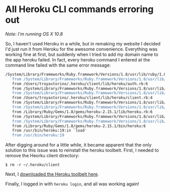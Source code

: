 # All Heroku CLI commands erroring out

_Note: I'm running OS X 10.8_

So, I haven't used Heroku in a while, but in remaking my website I decided I'd 
just run it from Heroku for the awesome convenience. Everything was working fine 
at first, but suddenly when I tried to add my domain name to the app heroku 
failed. In fact, every heroku command I entered at the command line failed with 
the same error message: 

 ```bash
 /System/Library/Frameworks/Ruby.framework/Versions/1.8/usr/lib/ruby/1.8/rubygems/custom_require.rb:31:in `gem_original_require': no such file to load -- netrc (LoadError)
	from /System/Library/Frameworks/Ruby.framework/Versions/1.8/usr/lib/ruby/1.8/rubygems/custom_require.rb:31:in `require'
	from /Users/troyastorino/.heroku/client/lib/heroku/auth.rb:6
	from /System/Library/Frameworks/Ruby.framework/Versions/1.8/usr/lib/ruby/1.8/rubygems/custom_require.rb:31:in `gem_original_require'
	from /System/Library/Frameworks/Ruby.framework/Versions/1.8/usr/lib/ruby/1.8/rubygems/custom_require.rb:31:in `require'
	from /Users/troyastorino/.heroku/client/lib/heroku/client.rb:4
	from /System/Library/Frameworks/Ruby.framework/Versions/1.8/usr/lib/ruby/1.8/rubygems/custom_require.rb:31:in `gem_original_require'
	from /System/Library/Frameworks/Ruby.framework/Versions/1.8/usr/lib/ruby/1.8/rubygems/custom_require.rb:31:in `require'
	from /Library/Ruby/Gems/1.8/gems/heroku-2.15.1/lib/heroku.rb:6
	from /System/Library/Frameworks/Ruby.framework/Versions/1.8/usr/lib/ruby/1.8/rubygems/custom_require.rb:31:in `gem_original_require'
	from /System/Library/Frameworks/Ruby.framework/Versions/1.8/usr/lib/ruby/1.8/rubygems/custom_require.rb:31:in `require'
	from /Library/Ruby/Gems/1.8/gems/heroku-2.15.1/bin/heroku:6
	from /usr/bin/heroku:19:in `load'
	from /usr/bin/heroku:19
 ```
 
After digging around for a little while, it became apparent that the only 
solution to this issue was to reinstall the heroku toolbelt. First, I needed to 
remove the Heorku client directory: 

    $ rm -r ~/.heroku/client
    
Next, I [downloaded the Heroku toolbelt here](https://toolbelt.heroku.com/).

Finally, I logged in with `heroku login`, and all was working again!
